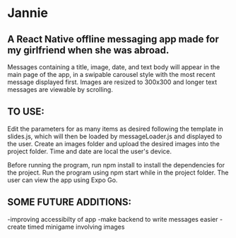 # Jannie

## A React Native offline messaging app made for my girlfriend when she was abroad.

Messages containing a title, image, date, and text body will appear in the main page of the app, in a swipable carousel style with the most recent message displayed first. Images are resized to 300x300 and longer text messages are viewable by scrolling. 

## TO USE:
Edit the parameters for as many items as desired following the template in slides.js, which will then be loaded by messageLoader.js and displayed to the user. Create an images folder and upload the desired images into the project folder. Time and date are local the user's device. 

Before running the program, run npm install to install the dependencies for the project. Run the program using npm start while in the project folder. The user can view the app using Expo Go.

## SOME FUTURE ADDITIONS:
-improving accessibilty of app
-make backend to write messages easier
-create timed minigame involving images
